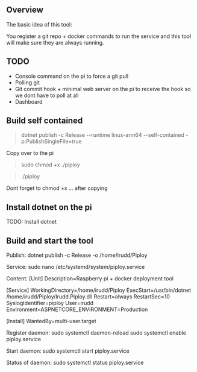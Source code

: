 ## Overview
The basic idea of this tool:

You register a git repo + docker commands to run the service and this tool will make sure they are always running.

## TODO

- Console command on the pi to force a git pull
- Polling git
- Git commit hook + minimal web server on the pi to receive the hook so we dont have to poll at all
- Dashboard


## Build self contained
> dotnet publish -c Release --runtime linux-arm64 --self-contained -p:PublishSingleFile=true

Copy over to the pi

> sudo chmod +x ./piploy

> ./piploy

Dont forget to chmod +x ... after copying

## Install dotnet on the pi

TODO: Install dotnet

## Build and start the tool
Publish:
dotnet publish -c Release -o /home/irudd/Piploy

Service:
sudo nano /etc/systemd/system/piploy.service

Content:
[Unit]
Description=Raspberry pi + docker deployment tool

[Service]
WorkingDirectory=/home/irudd/Piploy
ExecStart=/usr/bin/dotnet /home/irudd/Piploy/Irudd.Piploy.dll
Restart=always
RestartSec=10
SyslogIdentifier=piploy
User=irudd
Environment=ASPNETCORE_ENVIRONMENT=Production

[Install]
WantedBy=multi-user.target

Register daemon:
sudo systemctl daemon-reload
sudo systemctl enable piploy.service

Start daemon:
sudo systemctl start piploy.service

Status of daemon:
sudo systemctl status piploy.service
